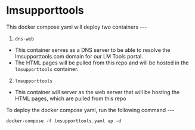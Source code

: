 # lmsupporttools

This docker compose yaml will deploy two containers ---

1. `dns-web`
  - This container serves as a DNS server to be able to resolve the lmsupporttools.com domain for our LM Tools portal.
  - The HTML pages will be pulled from this repo and will be hosted in the `lmsupporttools` container.
2. `lmsupporttools`
  - This container will server as the web server that will be hosting the HTML pages, which are pulled from this repo
 
To deploy the docker compose yaml, run the following command ---
 
`docker-compose -f lmsupporttools.yaml up -d`

